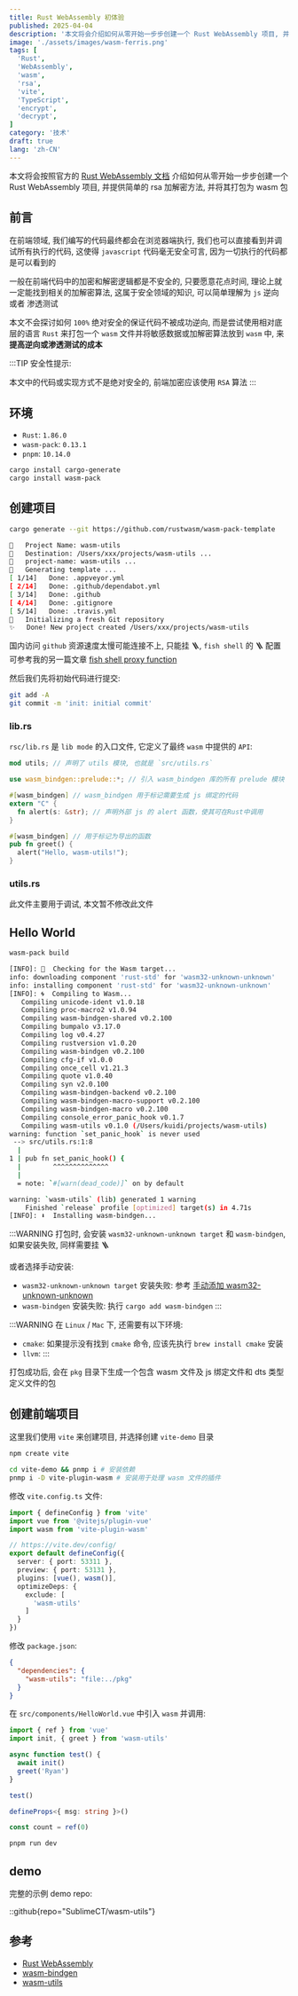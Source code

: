 ```yaml
---
title: Rust WebAssembly 初体验
published: 2025-04-04
description: '本文将会介绍如何从零开始一步步创建一个 Rust WebAssembly 项目, 并提供简单的 rsa 加解密方法, 并将其打包为 wasm 包'
image: './assets/images/wasm-ferris.png'
tags: [
  'Rust',
  'WebAssembly',
  'wasm',
  'rsa',
  'vite',
  'TypeScript',
  'encrypt',
  'decrypt',
]
category: '技术'
draft: true
lang: 'zh-CN'
---
```


本文将会按照官方的 [Rust WebAssembly 文档](https://rustwasm.github.io/docs/book/game-of-life/setup.html) 介绍如何从零开始一步步创建一个 Rust WebAssembly 项目, 并提供简单的 rsa 加解密方法, 并将其打包为 wasm 包

## 前言
在前端领域, 我们编写的代码最终都会在浏览器端执行, 我们也可以直接看到并调试所有执行的代码, 这使得 `javascript` 代码毫无安全可言, 因为一切执行的代码都是可以看到的

一般在前端代码中的加密和解密逻辑都是不安全的, 只要愿意花点时间, 理论上就一定能找到相关的加解密算法, 这属于安全领域的知识, 可以简单理解为 `js` 逆向 或者 渗透测试

本文不会探讨如何 `100%` 绝对安全的保证代码不被成功逆向, 而是尝试使用相对底层的语言 `Rust` 来打包一个 `wasm` 文件并将敏感数据或加解密算法放到 `wasm` 中, 来 **提高逆向或渗透测试的成本**

:::TIP
安全性提示:

本文中的代码或实现方式不是绝对安全的, 前端加密应该使用 `RSA` 算法
:::

## 环境
- `Rust`: `1.86.0`
- `wasm-pack`: `0.13.1`
- `pnpm`: `10.14.0`

```bash
cargo install cargo-generate
cargo install wasm-pack
```

## 创建项目
```bash
cargo generate --git https://github.com/rustwasm/wasm-pack-template

🤷   Project Name: wasm-utils
🔧   Destination: /Users/xxx/projects/wasm-utils ...
🔧   project-name: wasm-utils ...
🔧   Generating template ...
[ 1/14]   Done: .appveyor.yml
[ 2/14]   Done: .github/dependabot.yml
[ 3/14]   Done: .github
[ 4/14]   Done: .gitignore
[ 5/14]   Done: .travis.yml                                                                                                                                                        [ 6/14]   Done: Cargo.toml                                                                                                                                                         [ 7/14]   Done: LICENSE_APACHE                                                                                                                                                     [ 8/14]   Done: LICENSE_MIT                                                                                                                                                        [ 9/14]   Done: README.md                                                                                                                                                          [10/14]   Done: src/lib.rs                                                                                                                                                         [11/14]   Done: src/utils.rs                                                                                                                                                       [12/14]   Done: src                                                                                                                                                                [13/14]   Done: tests/web.rs                                                                                                                                                       [14/14]   Done: tests                                                                                                                                                              🔧   Moving generated files into: `/Users/xxx/projects/wasm-utils`...
🔧   Initializing a fresh Git repository
✨   Done! New project created /Users/xxx/projects/wasm-utils
```

国内访问 `github` 资源速度太慢可能连接不上, 只能挂 🪜, `fish shell` 的 🪜 配置可参考我的另一篇文章 [fish shell proxy function](../fish-shell/#function)


然后我们先将初始代码进行提交:

```bash
git add -A
git commit -m 'init: initial commit'
```

### lib.rs
`rsc/lib.rs` 是 `lib mode` 的入口文件, 它定义了最终 `wasm` 中提供的 `API`:

```rust
mod utils; // 声明了 utils 模块, 也就是 `src/utils.rs`

use wasm_bindgen::prelude::*; // 引入 wasm_bindgen 库的所有 prelude 模块

#[wasm_bindgen] // wasm_bindgen 用于标记需要生成 js 绑定的代码
extern "C" {
  fn alert(s: &str); // 声明外部 js 的 alert 函数，使其可在Rust中调用
}

#[wasm_bindgen] // 用于标记为导出的函数
pub fn greet() {
  alert("Hello, wasm-utils!");
}

```

### utils.rs
此文件主要用于调试, 本文暂不修改此文件

## Hello World
```bash
wasm-pack build

[INFO]: 🎯  Checking for the Wasm target...
info: downloading component 'rust-std' for 'wasm32-unknown-unknown'
info: installing component 'rust-std' for 'wasm32-unknown-unknown'
[INFO]: 🌀  Compiling to Wasm...
   Compiling unicode-ident v1.0.18
   Compiling proc-macro2 v1.0.94
   Compiling wasm-bindgen-shared v0.2.100
   Compiling bumpalo v3.17.0
   Compiling log v0.4.27
   Compiling rustversion v1.0.20
   Compiling wasm-bindgen v0.2.100
   Compiling cfg-if v1.0.0
   Compiling once_cell v1.21.3
   Compiling quote v1.0.40
   Compiling syn v2.0.100
   Compiling wasm-bindgen-backend v0.2.100
   Compiling wasm-bindgen-macro-support v0.2.100
   Compiling wasm-bindgen-macro v0.2.100
   Compiling console_error_panic_hook v0.1.7
   Compiling wasm-utils v0.1.0 (/Users/kuidi/projects/wasm-utils)
warning: function `set_panic_hook` is never used
 --> src/utils.rs:1:8
  |
1 | pub fn set_panic_hook() {
  |        ^^^^^^^^^^^^^^
  |
  = note: `#[warn(dead_code)]` on by default

warning: `wasm-utils` (lib) generated 1 warning
    Finished `release` profile [optimized] target(s) in 4.71s
[INFO]: ⬇️  Installing wasm-bindgen...
```

:::WARNING
打包时, 会安装 `wasm32-unknown-unknown target` 和 `wasm-bindgen`, 如果安装失败, 同样需要挂 🪜

或者选择手动安装:
- `wasm32-unknown-unknown target` 安装失败: 参考 [手动添加 wasm32-unknown-unknown](http://rustwasm.github.io/docs/wasm-pack/prerequisites/non-rustup-setups.html#manually-add-wasm32-unknown-unknown)
- `wasm-bindgen` 安装失败: 执行 `cargo add wasm-bindgen`
:::

:::WARNING
在 `Linux` / `Mac` 下, 还需要有以下环境:
- `cmake`: 如果提示没有找到 `cmake` 命令, 应该先执行 `brew install cmake` 安装
- `llvm`: 
:::

打包成功后, 会在 `pkg` 目录下生成一个包含 wasm 文件及 js 绑定文件和 dts 类型定义文件的包

## 创建前端项目
这里我们使用 `vite` 来创建项目, 并选择创建 `vite-demo` 目录
```bash
npm create vite
```

```bash
cd vite-demo && pnmp i # 安装依赖
pnmp i -D vite-plugin-wasm # 安装用于处理 wasm 文件的插件
```

修改 `vite.config.ts` 文件:
```ts
import { defineConfig } from 'vite'
import vue from '@vitejs/plugin-vue'
import wasm from 'vite-plugin-wasm'

// https://vite.dev/config/
export default defineConfig({
  server: { port: 53311 },
  preview: { port: 53131 },
  plugins: [vue(), wasm()],
  optimizeDeps: {
    exclude: [
      'wasm-utils'
    ]
  }
})
```

修改 `package.json`:
```json
{
  "dependencies": {
    "wasm-utils": "file:../pkg"
  }
}
```

在 `src/components/HelloWorld.vue` 中引入 `wasm` 并调用:
```typescript
import { ref } from 'vue'
import init, { greet } from 'wasm-utils'

async function test() {
  await init()
  greet('Ryan')
}

test()

defineProps<{ msg: string }>()

const count = ref(0)
```

```bash
pnpm run dev
```

## demo
完整的示例 demo repo:

::github{repo="SublimeCT/wasm-utils"}

## 参考
- [Rust WebAssembly](https://rustwasm.github.io/docs/book/game-of-life/setup.html)
- [wasm-bindgen](https://rustwasm.github.io/wasm-bindgen/)
- [wasm-utils](https://github.com/SublimeCT/wasm-utils)